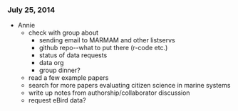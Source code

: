 ### July 25, 2014
- Annie
    - check with group about
        - sending email to MARMAM and other listservs
        - github repo--what to put there (r-code etc.)
        - status of data requests
        - data org
        - group dinner?
    - read a few example papers
    - search for more papers evaluating citizen science in marine systems
    - write up notes from authorship/collaborator discussion
    - request eBird data?

